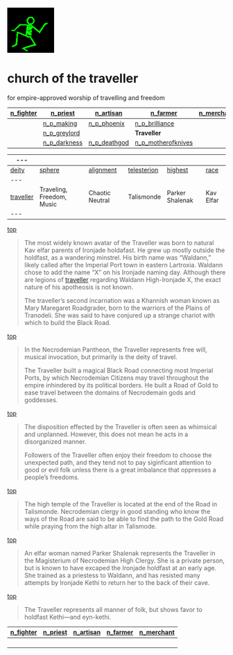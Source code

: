 ![dancer](assets/dancer.gif)

# church of the traveller

 for empire-approved worship of travelling and freedom

|  [n_fighter](n_fighter.md)  |  [n_priest](n_priest.md)          |  [n_artisan](n_artisan.md)        |  [n_farmer](n_farmer.md)                      |  [n_merchant](n_merchant.md)  | 
| --------------------------- | --------------------------------- | --------------------------------- | --------------------------------------------- | ----------------------------- | 
|                             |  [n_p_making](n_p_making.md)      |  [n_p_phoenix](n_p_phoenix.md)    |  [n_p_brilliance](n_p_brilliance.md)          |                               | 
|                             |  [n_p_greylord](n_p_greylord.md)  |                                   | **Traveller**                                 |                               | 
|                             |  [n_p_darkness](n_p_darkness.md)  |  [n_p_deathgod](n_p_deathgod.md)  |  [n_p_motherofknives](n_p_motherofknives.md)  |                               | 

|  ---                        |                             |                          |                              |                      |                | 
| --------------------------- | --------------------------- | ------------------------ | ---------------------------- | -------------------- | -------------- | 
|  [deity](deity)             |  [sphere](sphere)           |  [alignment](alignment)  |  [telesterion](telesterion)  |  [highest](highest)  |  [race](race)  | 
|  ---                        |                             |                          |                              |                      |                | 
|  [traveller](traveller.md)  |  Traveling, Freedom, Music  |  Chaotic Neutral         |  Talismonde                  |  Parker Shalenak     |  Kav Elfar     | 
|  ---                        |                             |                          |                              |                      |                | 

 [top](#top) 
>
>   The most widely known avatar of the Traveller was born to natural Kav elfar parents of Ironjade holdafast. He grew up mostly outside the holdfast, as a wandering minstrel. His birth name was “Waldann,” likely called after the Imperial Port town in eastern Lartroxia. Waldann chose to add the name “X” on his Ironjade naming day. Although there are legions of  [traveller](traveller.md)  regarding Waldann High-Ironjade X, the exact nature of his apotheosis is not known. 
>
>   The traveller’s second incarnation was a Khannish woman known as Mary Maregaret Roadgrader, born to the warriors of the Plains of Tranodeli. She was said to have conjured up a strange chariot with which to build the Black Road. 

 [top](#top) 
>
>   In the Necrodemian Pantheon, the Traveller represents free will, musical invocation, but primarily is the deity of travel. 
>
>   The Traveller built a magical Black Road connecting most Imperial Ports, by which Necrodemian Citizens may travel throughout the empire inhindered by its political borders. He built a Road of Gold to ease travel between the domains of Necrodemain gods and goddesses. 

 [top](#top) 
>
>   The disposition effected by the Traveller is often seen as whimsical and unplanned. However, this does not mean he acts in a disorganized manner. 
>
>   Followers of the Traveller often enjoy their freedom to choose the unexpected path, and they tend not to pay siginficant attention to good or evil folk unless there is a great imbalance that oppresses a people’s freedoms. 

 [top](#top) 
>
>   The high temple of the Traveller is located at the end of the Road in Talismonde. Necrodemian clergy in good standing who know the ways of the Road are said to be able to find the path to the Gold Road while praying from the high altar in Talismode. 

 [top](#top) 
>
>   An elfar woman named Parker Shalenak represents the Traveller in the Magisterium of Necrodemian High Clergy. She is a private person, but is known to have excaped the Ironjade holdfast at an early age. She trained as a priestess to Waldann, and has resisted many attempts by Ironjade Kethi to return her to the back of their cave. 

 [top](#top) 
>
>   The Traveller represents all manner of folk, but shows favor to holdfast Kethi—and eyn-kethi. 

|  [n_fighter](n_fighter.md)  |  [n_priest](n_priest.md)  |  [n_artisan](n_artisan.md)  |  [n_farmer](n_farmer.md)  |  [n_merchant](n_merchant.md)  | 
| --------------------------- | ------------------------- | --------------------------- | ------------------------- | ----------------------------- | 
| &nbsp;                      | &nbsp;                    | &nbsp;                      | &nbsp;                    | &nbsp;                        | 

 